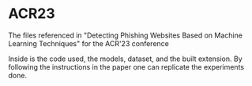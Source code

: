 # ACR23
The files referenced in "Detecting Phishing Websites Based on Machine Learning Techniques" for the ACR'23 conference

Inside is the code used, the models, dataset, and the built extension. By following the instructions in the paper one can replicate the experiments done.
